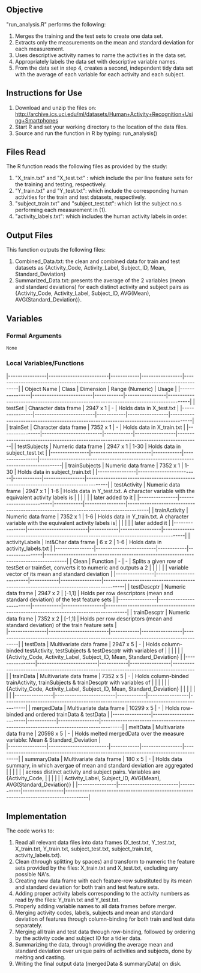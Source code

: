 ## Objective
"run_analysis.R" performs the following:
1. Merges the training and the test sets to create one data set.
2. Extracts only the measurements on the mean and standard deviation for each measurement.
3. Uses descriptive activity names to name the activities in the data set.
4. Appropriately labels the data set with descriptive variable names.
5. From the data set in step 4, creates a second, independent tidy data set with the average of each variable for each activity and each subject.

## Instructions for Use
1. Download and unzip the files on: http://archive.ics.uci.edu/ml/datasets/Human+Activity+Recognition+Using+Smartphones
2. Start R and set your working directory to the location of the data files.
3. Source and run the function in R by typing: run_analysis()

## Files Read
The R function reads the following files as provided by the study:
1. "X_train.txt" and "X_test.txt" : which include the per line feature sets for the training and testing, respectively.
2. "Y_train.txt" and "Y_test.txt": which include the corresponding human activities for the train and test datasets, respectively.
3. "subject_train.txt" and "subject_test.txt": which list the subject no.s performing each measurement in (1).
4. "activity_labels.txt": which includes the human activity labels in order.

## Output Files
This function outputs the following files:
1. Combined_Data.txt: the clean and combined data for train and test datasets as {Activity_Code, Activity_Label, Subject_ID, Mean, Standard_Deviation}
2. Summarized_Data.txt: presents the average of the 2 variables (mean and standard deviations) for each distinct activity and subject pairs as {Activity_Code, Activity_Label, Subject_ID, AVG(Mean), AVG(Standard_Deviation)}.

## Variables
### Formal Arguments
    None
### Local Variables/Functions
|----------------|-------------------------|------------|-----------------|---------------------------------------------------------------------------------------|
| Object Name    | Class                   | Dimension  | Range (Numeric) | Usage                                                                                 |
|----------------|-------------------------|------------|-----------------|---------------------------------------------------------------------------------------|
| testSet        | Character data frame    |  2947 x 1  |        -        | Holds data in X_test.txt                                                              |
|----------------|-------------------------|------------|-----------------|---------------------------------------------------------------------------------------|
| trainSet       | Character data frame    |  7352 x 1  |        -        | Holds data in X_train.txt                                                             |
|----------------|-------------------------|------------|-----------------|---------------------------------------------------------------------------------------|
| testSubjects   | Numeric data frame      |  2947 x 1  |      1-30       | Holds data in subject_test.txt                                                        |
|----------------|-------------------------|------------|-----------------|---------------------------------------------------------------------------------------|
| trainSubjects  | Numeric data frame      |  7352 x 1  |      1-30       | Holds data in subject_train.txt                                                       |
|----------------|-------------------------|------------|-----------------|---------------------------------------------------------------------------------------|
| testActivity   | Numeric data frame      |  2947 x 1  |       1-6       | Holds data in Y_test.txt. A character variable with the equivalent activity labels is |      |                |                         |            |                 | later added to it                                                                     |
|----------------|-------------------------|------------|-----------------|---------------------------------------------------------------------------------------|
| trainActivity  | Numeric data frame      |  7352 x 1  |       1-6       | Holds data in Y_train.txt. A character variable with the equivalent activity labels is|      |                |                         |            |                 | later added it                                                                        |
|----------------|-------------------------|------------|-----------------|---------------------------------------------------------------------------------------|
| activityLabels | Int&Char data frame     |    6 x 2   |       1-6       | Holds data in activity_labels.txt                                                     |
|----------------|-------------------------|------------|-----------------|---------------------------------------------------------------------------------------|
| Clean          | Function                |      -     |        -        | Splits a given row of testSet or trainSet, converts it to numeric and outputs a 2     |
|		 |		           |            |                 | variable vector of its mean and standard deviation                                    |
|----------------|-------------------------|------------|-----------------|---------------------------------------------------------------------------------------|
| testDescptr    | Numeric data frame      |  2947 x 2  |      [-1,1]     | Holds per row descriptors (mean and standard deviation) of the test feature sets      |
|----------------|-------------------------|------------|-----------------|---------------------------------------------------------------------------------------|
| trainDescptr   | Numeric data frame      |  7352 x 2  |      [-1,1]     | Holds per row descriptors (mean and standard deviation) of the train feature sets     |  
|----------------|-------------------------|------------|-----------------|---------------------------------------------------------------------------------------|
| testData       | Multivariate data frame |  2947 x 5  |        -        | Holds column-binded testActivity, testSubjects & testDescptr with variables of        |      |                |                         |            |                 | {Activity_Code, Activity_Label, Subject_ID, Mean, Standard_Deviation}                 |
|----------------|-------------------------|------------|-----------------|---------------------------------------------------------------------------------------|
| trainData      | Multivariate data frame |  7352 x 5  |        -        | Holds column-binded trainActivity, trainSubjects & trainDescptr with variables of     |      |                |                         |            |                 | {Activity_Code, Activity_Label, Subject_ID, Mean, Standard_Deviation}                 |     |                |                         |            |                 |                                                                                       |
|----------------|-------------------------|------------|-----------------|---------------------------------------------------------------------------------------|
| mergedData     | Multivariate data frame |  10299 x 5 |        -        | Holds row-binded and ordered trainData & testData                                     | 
|----------------|-------------------------|------------|-----------------|---------------------------------------------------------------------------------------|
| meltData       | Multivariate data frame |  20598 x 5 |        -        | Holds melted mergedData over the measure variable: Mean & Standard_Deviation          |   
|----------------|-------------------------|------------|-----------------|---------------------------------------------------------------------------------------|
| summaryData    | Multivariate data frame |  180 x 5   |        -        | Holds data summary, in which avergae of mean and standard deviation are aggregated    |      |                |                         |            |                 | across distinct activity and subject pairs. Variables are {Activity_Code,             | 
|                |                         |            |                 | Activity_Label, Subject_ID, AVG(Mean), AVG(Standard_Deviation)}                       |
|----------------|-------------------------|------------|-----------------|---------------------------------------------------------------------------------------|

## Implementation
The code works to:
1. Read all relevant data files into data frames (X_test.txt, Y_test.txt, X_train.txt, Y_train.txt, subject_test.txt, subject_train.txt, activity_labels.txt).
2. Clean (through splitting by spaces) and transform to numeric the feature sets provided by the files: X_train.txt and X_test.txt, excluding any possible NA's.
3. Creating new data frame with each feature-row substituted by its mean and standard deviation for both train and test feature sets.
4. Adding proper activity labels corresponding to the activity numbers as read by the files: Y_train.txt and Y_test.txt.
5. Properly adding variable names to all data frames before merger.
6. Merging activity codes, labels, subjects and mean and standard deviation of features through column-binding for both train and test data separately.
7. Merging all train and test data through row-binding, followed by ordering by the activity code and subject ID for a tidier data.
8. Summarizing the data, through providing the average mean and standard deviation over unique pairs of activities and subjects, done by melting and casting.
9. Writing the final output data (mergedData & summaryData) on disk.
